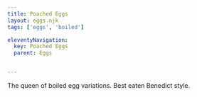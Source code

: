 ```yaml
---
title: Poached Eggs
layout: eggs.njk
tags: ['eggs', 'boiled']

eleventyNavigation:
  key: Poached Eggs
  parent: Eggs


---
```


The queen of boiled egg variations. Best eaten Benedict style.